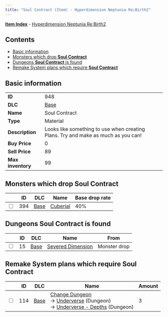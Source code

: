 ```yaml
---
title: "Soul Contract (Item) - Hyperdimension Neptunia Re;Birth2"
---
```


[**Item Index**](/neptunia/rb2/item/index.html) - [Hyperdimension Neptunia Re;Birth2](/neptunia/rb2)

## Contents

- [Basic information](#basic-information)
- [Monsters which drop **Soul Contract**](#monsters-which-drop-soul-contract)
- [Dungeons **Soul Contract** is found](#dungeons-soul-contract-is-found)
- [Remake System plans which require **Soul Contract**](#remake-system-plans-which-require-soul-contract)

## Basic information

|   |   |
| -- | -- |
| **ID** | 948 |
| **DLC** | [Base](/neptunia/rb2/dlc/0-base.html) |
| **Name** | Soul Contract |
| **Type** | Material |
| **Description** | Looks like something to use when creating Plans. Try and make as much as you can! |
| **Buy Price** | 0 |
| **Sell Price** | 89 |
| **Max inventory** | 99 |

## Monsters which drop **Soul Contract**

|    | ID | DLC | Name | Base drop rate |
| -- | -- | --- | ---- | -------------- |
| <input type="checkbox" id="rb2-monster-0-394" class="trackbox" /> | 394 | [Base](/neptunia/rb2/dlc/0-base.html) | [Cuberial](/neptunia/rb2/monster/0-394-cuberial.html) | 40% |

## Dungeons **Soul Contract** is found

|    | ID | DLC | Name | From |
| -- | -- | --- | ---- | ---- |
| <input type="checkbox" id="rb2-dungeon-0-15" class="trackbox" /> | 15 | [Base](/neptunia/rb2/dlc/0-base.html) | [Severed Dimension](/neptunia/rb2/dungeon/0-15-severed-dimension.html) | Monster drop |

## Remake System plans which require **Soul Contract**

|    | ID | DLC | Name | Amount |
| -- | -- | --- | ---- | ------ |
| <input type="checkbox" id="rb2-remake-0-114" class="trackbox" /> | 114 | [Base](/neptunia/rb2/dlc/0-base.html) | [Change Dungeon](/neptunia/rb2/remake/0-114-change-dungeon.html)<br />→ [Underverse](/neptunia/rb2/dungeon/0-13-underverse.html) (Dungeon)<br />→ [Underverse - Depths](/neptunia/rb2/dungeon/0-14-underverse-depths.html) (Dungeon) | 3 |